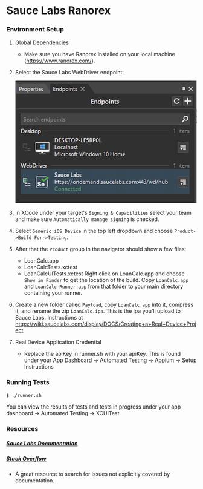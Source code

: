 # Sauce Labs Ranorex

### Environment Setup

1. Global Dependencies
    * Make sure you have Ranorex installed on your local machine (https://www.ranorex.com/).

2. Select the Sauce Labs WebDriver endpoint:

   ![WebDriver endpoint 1](images/ranorex_endpoint_001.png?raw=true "Endpoint 1")

3. In XCode under your target's `Signing & Capabilities` select your team and make sure `Automatically manage signing` is        checked.

4. Select `Generic iOS Device` in the top left dropdown and choose `Product->Build For->Testing`.

5. After that the `Product` group in the navigator should show a few files:
   * LoanCalc.app
   * LoanCalcTests.xctest
   * LoanCalcUITests.xctest
   Right click on LoanCalc.app and choose `Show in Finder` to get the location of the build.
   Copy `LoanCalc.app` and `LoanCalc-Runner.app` from that folder to your main directory containing your runner.

6. Create a new folder called `Payload`, copy `LoanCalc.app` into it, compress it, and rename the zip `LoanCalc.ipa`. This is    the ipa you'll upload to Sauce Labs. Instructions at https://wiki.saucelabs.com/display/DOCS/Creating+a+Real+Device+Project

7.  Real Device Application Credential
    * Replace the apiKey in runner.sh with your apiKey. This is found under your App Dashboard -> Automated Testing -> Appium 	  -> Setup Instructions

### Running Tests
```
$ ./runner.sh
```

You can view the results of tests and tests in progress under your app dashboard -> Automated Testing -> XCUITest

### Resources

##### [Sauce Labs Documentation](https://wiki.saucelabs.com/)

##### [Stack Overflow](http://stackoverflow.com/)
* A great resource to search for issues not explicitly covered by documentation.
